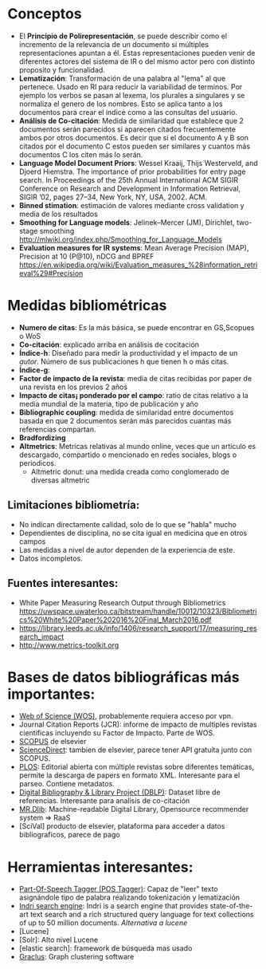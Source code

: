 # Conceptos
- El **Principio de Polirepresentación**, se puede describir como el incremento de la relevancia de un documento si múltiples representaciones apuntan a él. Estas representaciones pueden venir de diferentes actores del sistema de IR o del mismo actor pero con distinto proposito y funcionalidad.
- **Lematización**: Transformación de una palabra al "lema" al que pertenece. Usado en RI para reducir la variabilidad de terminos. Por ejemplo los verbos se pasan al lexema, los plurales a singulares y se normaliza el genero de los nombres. Esto se aplica tanto a los documentos para crear el índice como a las consultas del usuario.
- **Análisis de Co-citación**: Medida de similaridad que establece que 2 documentos serán parecidos si aparecen citados frecuentemente ambos por otros documentos. Es decir que si el documento A y B son citados por el documento C estos pueden ser similares y cuantos más documentos C los citen más lo serán.
- **Language Model Document Priors**: Wessel Kraaij, Thijs Westerveld, and Djoerd Hiemstra. The importance of prior probabilities for entry page search. In Proceedings of the 25th Annual International ACM SIGIR Conference on Research and Development in Information Retrieval, SIGIR ’02, pages 27–34, New York, NY, USA, 2002. ACM.
- **Binned stimation**: estimación de valores mediante cross validation y media de los resultados
- **Smoothing for Language models**: Jelinek–Mercer (JM), Dirichlet, two-stage smoothing http://mlwiki.org/index.php/Smoothing_for_Language_Models
- **Evaluation measures for IR systems**: Mean Average Precision (MAP), Precision at 10 (P@10), nDCG and BPREF https://en.wikipedia.org/wiki/Evaluation_measures_%28information_retrieval%29#Precision

# Medidas bibliométricas
- **Numero de citas**: Es la más básica, se puede encontrar en GS,Scopues o WoS
- **Co-citación**: explicado arriba en análisis de cocitación
- **Índice-h**: Diseñado para medir la productividad y el impacto de un _autor_. Número de sus publicaciones h que tienen h o más citas.
- **Índice-g**:
- **Factor de impacto de la revista**: media de citas recibidas por paper de una revista en los previos 2 años
- **Impacto de citas¡ ponderado por el campo**: ratio de citas relativo a la media mundial de la materia, tipo de publicación y año
- **Bibliographic coupling**: medida de similaridad entre documentos basada en que 2 documentos serán más parecidos cuantas más referencias compartan.
- **Bradfordizing**
- **Altmetrics**: Metrícas relativas al mundo online, veces que un articulo es descargado, compartido o mencionado en redes sociales, blogs o periodicos.
    - Altmetric donut: una medida creada como conglomerado de diversas altmetric

## Limitaciones bibliometría:
- No indican directamente calidad, solo de lo que se "habla" mucho
- Dependientes de disciplina, no se cita igual en medicina que en otros campos
- Las medidas a nivel de autor dependen de la experiencia de este.
- Datos incompletos.

## Fuentes interesantes:
- White Paper Measuring Research Output through Bibliometrics
https://uwspace.uwaterloo.ca/bitstream/handle/10012/10323/Bibliometrics%20White%20Paper%202016%20Final_March2016.pdf
- https://library.leeds.ac.uk/info/1406/research_support/17/measuring_research_impact
- http://www.metrics-toolkit.org
# Bases de datos bibliográficas más importantes:
- [Web of Science (WOS)](http://apps.webofknowledge.com/WOS_GeneralSearch_input.do?product=WOS&search_mode=GeneralSearch&SID=D5Dirpg96ThopOFoBlP&preferencesSaved=), probablemente requiera acceso por vpn.
- Journal Citation Reports (JCR): informe de impacto de multiples revistas cientificas incluyendo su Factor de Impacto. Parte de WOS.
- [SCOPUS](https://www.scopus.com/search/form.uri?display=basic) de elsevier
- [ScienceDirect](https://www.sciencedirect.com/): tambien de elsevier, parece tener API gratuita junto con SCOPUS.
- [PLOS](https://www.plos.org/): Editorial abierta con múltiple revistas sobre diferentes temáticas, permite la descarga de papers en formato XML. Interesante para el parseo. Contiene metadatos.
- [Digital Bibliography & Library Project (DBLP)](https://dblp.org/): Dataset libre de referencias. Interesante para analisis de co-citación
- [MR.Dlib](http://mr-dlib.org/): Machine-readable Digital Library, Opensource recommender system => RaaS
- [SciVal] producto de elsevier, plataforma para acceder a datos bibliograficos, parece de pago


# Herramientas interesantes:
- [Part-Of-Speech Tagger (POS Tagger)](https://nlp.stanford.edu/software/tagger.shtml): Capaz de "leer" texto asignándole tipo de palabra realizando tokenización y lematización
- [Indri search engine](http://www.lemurproject.org/indri.php): Indri is a search engine that provides state-of-the-art text search and a rich structured query language for text collections of up to 50 million documents. _Alternativa a lucene_
- [Lucene]
- [Solr]: Alto nivel Lucene
- [elastic search]: framework de búsqueda mas usado
- [Graclus](http://www.cs.utexas.edu/users/dml/Software/graclus.html): Graph clustering software
